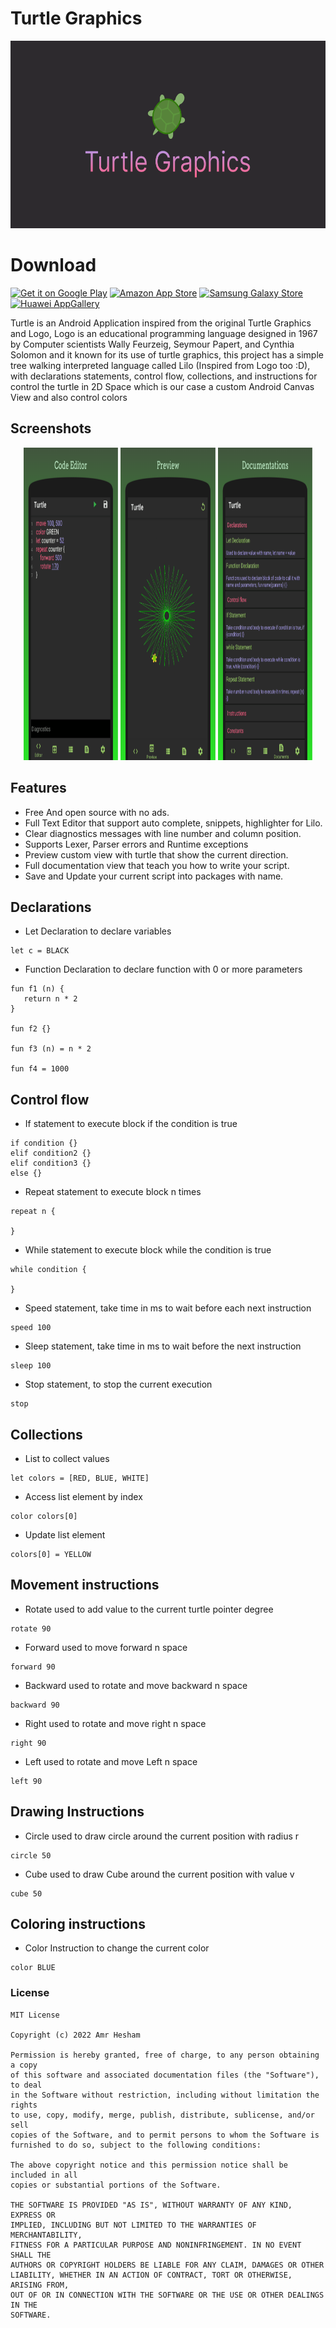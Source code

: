 # Turtle Graphics

<img src="media/turtle_banner.png" width="100%" height="300" />

# Download

<a href='https://play.google.com/store/apps/details?id=com.amrdeveloper.turtle'><img alt='Get it on Google Play' src='https://upload.wikimedia.org/wikipedia/commons/thumb/7/78/Google_Play_Store_badge_EN.svg/512px-Google_Play_Store_badge_EN.svg.png' width="20%" height="60"/></a>
<a href="https://www.amazon.com/dp/B0B5NN3Q4"><img src="https://images-na.ssl-images-amazon.com/images/G/01/mobile-apps/devportal2/res/images/amazon-appstore-badge-english-black.png" alt="Amazon App Store" width="20%" height="60"></a>
<a href="https://galaxystore.samsung.com/detail/com.amrdeveloper.turtle"><img src="https://img.samsungapps.com/seller/images/badges/galaxyStore/png_big/GalaxyStore_English.png" alt="Samsung Galaxy Store" width="20%" height="60"></a>
<a href="https://appgallery.huawei.com/#/app/C106630055"><img src="https://upload.wikimedia.org/wikipedia/commons/e/e7/Huawei_AppGallery_white_badge_EN.png" alt="Huawei AppGallery" width="20%" height="60"></a>

Turtle is an Android Application inspired from the original Turtle Graphics and Logo, Logo is an educational programming language designed in 1967 by Computer scientists Wally Feurzeig, Seymour Papert, and Cynthia Solomon and it known for its use of turtle graphics,
this project has a simple tree walking interpreted language called Lilo (Inspired from Logo too :D), with declarations statements, control flow, collections, and instructions for control the turtle in 2D Space which is our case a custom Android Canvas View and also control colors

## Screenshots

<p align="center">
  <img src="media/screenshots/screenshot_editor.png" width="30%" height="500">
  <img src="media/screenshots/screenshot_preview.png" width="30%" height="500">
  <img src="media/screenshots/screenshot_docs.png" width="30%" height="500">
</p>

## Features
- Free And open source with no ads.
- Full Text Editor that support auto complete, snippets, highlighter for Lilo.
- Clear diagnostics messages with line number and column position.
- Supports Lexer, Parser errors and Runtime exceptions
- Preview custom view with turtle that show the current direction.
- Full documentation view that teach you how to write your script.
- Save and Update your current script into packages with name.

## Declarations

- Let Declaration to declare variables

```
let c = BLACK
```

- Function Declaration to declare function with 0 or more parameters

```
fun f1 (n) {
   return n * 2
}

fun f2 {}

fun f3 (n) = n * 2

fun f4 = 1000
```

## Control flow

- If statement to execute block if the condition is true

```
if condition {}
elif condition2 {}
elif condition3 {}
else {}
```

- Repeat statement to execute block n times

```
repeat n {

}
```

- While statement to execute block while the condition is true

```
while condition {

}
```
- Speed statement, take time in ms to wait before each next instruction

```
speed 100
```

- Sleep statement, take time in ms to wait before the next instruction

```
sleep 100
```

- Stop statement, to stop the current execution

```
stop
```

## Collections

- List to collect values

```
let colors = [RED, BLUE, WHITE]
```

- Access list element by index

```
color colors[0]
```

- Update list element

```
colors[0] = YELLOW
```

## Movement instructions

- Rotate used to add value to the current turtle pointer degree

```
rotate 90
```

- Forward used to move forward n space

```
forward 90
```

- Backward used to rotate and move backward n space

```
backward 90
```

- Right used to rotate and move right n space

```
right 90
```

- Left used to rotate and move Left n space

```
left 90
```

## Drawing Instructions

- Circle used to draw circle around the current position with radius r

```
circle 50
```

- Cube used to draw Cube around the current position with value v

```
cube 50
```

## Coloring instructions

- Color Instruction to change the current color

```
color BLUE
```

### License
```
MIT License

Copyright (c) 2022 Amr Hesham

Permission is hereby granted, free of charge, to any person obtaining a copy
of this software and associated documentation files (the "Software"), to deal
in the Software without restriction, including without limitation the rights
to use, copy, modify, merge, publish, distribute, sublicense, and/or sell
copies of the Software, and to permit persons to whom the Software is
furnished to do so, subject to the following conditions:

The above copyright notice and this permission notice shall be included in all
copies or substantial portions of the Software.

THE SOFTWARE IS PROVIDED "AS IS", WITHOUT WARRANTY OF ANY KIND, EXPRESS OR
IMPLIED, INCLUDING BUT NOT LIMITED TO THE WARRANTIES OF MERCHANTABILITY,
FITNESS FOR A PARTICULAR PURPOSE AND NONINFRINGEMENT. IN NO EVENT SHALL THE
AUTHORS OR COPYRIGHT HOLDERS BE LIABLE FOR ANY CLAIM, DAMAGES OR OTHER
LIABILITY, WHETHER IN AN ACTION OF CONTRACT, TORT OR OTHERWISE, ARISING FROM,
OUT OF OR IN CONNECTION WITH THE SOFTWARE OR THE USE OR OTHER DEALINGS IN THE
SOFTWARE.
```